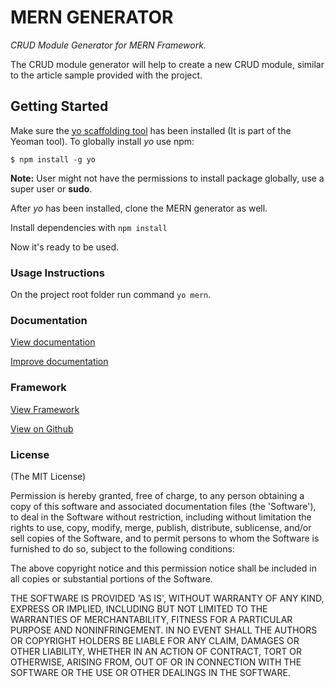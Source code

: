 # MERN GENERATOR

*CRUD Module Generator for MERN Framework.*


The CRUD module generator will help to create a new CRUD module, similar to the article sample provided with the project.


## Getting Started

Make sure the [yo scaffolding tool](http://yeoman.io/learning/index.html) has been installed (It is part of the Yeoman tool). To globally install *yo* use npm:
```
$ npm install -g yo
```
**Note:** User might not have the permissions to install package globally, use a super user or **sudo**.

After *yo* has been installed, clone the MERN generator as well.

Install dependencies with `npm install`

Now it's ready to be used.


### Usage Instructions

On the project root folder run command `yo mern`.



### Documentation

[View documentation](http://merndoc.tech-dojo.org)

[Improve documentation](https://github.com/tech-dojo/mern-doc)



### Framework

[View Framework](http://mern.tech-dojo.org)

[View on Github](https://github.com/tech-dojo/mern)



### License

(The MIT License)

Permission is hereby granted, free of charge, to any person obtaining a copy of this software and associated documentation files (the 'Software'), to deal in the Software without restriction, including without limitation the rights to use, copy, modify, merge, publish, distribute, sublicense, and/or sell copies of the Software, and to permit persons to whom the Software is furnished to do so, subject to the following conditions:

The above copyright notice and this permission notice shall be included in all copies or substantial portions of the Software.

THE SOFTWARE IS PROVIDED 'AS IS', WITHOUT WARRANTY OF ANY KIND, EXPRESS OR IMPLIED, INCLUDING BUT NOT LIMITED TO THE WARRANTIES OF MERCHANTABILITY, FITNESS FOR A PARTICULAR PURPOSE AND NONINFRINGEMENT. IN NO EVENT SHALL THE AUTHORS OR COPYRIGHT HOLDERS BE LIABLE FOR ANY CLAIM, DAMAGES OR OTHER LIABILITY, WHETHER IN AN ACTION OF CONTRACT, TORT OR OTHERWISE, ARISING FROM, OUT OF OR IN CONNECTION WITH THE SOFTWARE OR THE USE OR OTHER DEALINGS IN THE SOFTWARE.